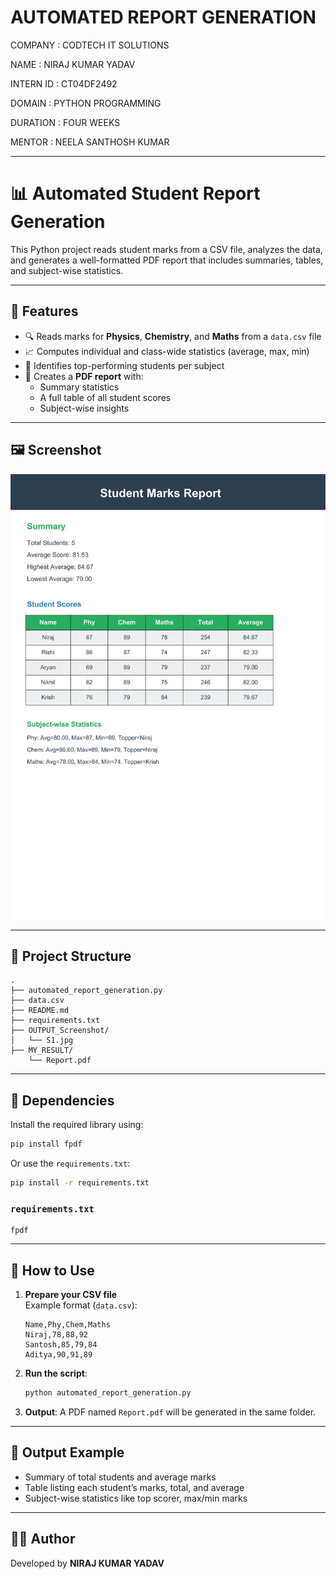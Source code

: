 # AUTOMATED REPORT GENERATION

COMPANY : CODTECH IT SOLUTIONS

NAME : NIRAJ KUMAR YADAV

INTERN ID : CT04DF2492

DOMAIN : PYTHON PROGRAMMING

DURATION : FOUR WEEKS

MENTOR : NEELA SANTHOSH KUMAR

---

# 📊 Automated Student Report Generation

This Python project reads student marks from a CSV file, analyzes the data, and generates a well-formatted PDF report that includes summaries, tables, and subject-wise statistics.

---

## 🧠 Features

- 🔍 Reads marks for **Physics**, **Chemistry**, and **Maths** from a `data.csv` file
- 📈 Computes individual and class-wide statistics (average, max, min)
- 👑 Identifies top-performing students per subject
- 📝 Creates a **PDF report** with:
  - Summary statistics
  - A full table of all student scores
  - Subject-wise insights

---

## 🖼️ Screenshot

![Screenshot](OUTPUT_Screenshot/S1.jpg)

---


## 📁 Project Structure

```
.
├── automated_report_generation.py
├── data.csv
├── README.md
├── requirements.txt
├── OUTPUT_Screenshot/            
│   └── S1.jpg
├── MY_RESULT/            
    └── Report.pdf
```

---

## 📌 Dependencies

Install the required library using:

```bash
pip install fpdf
```

Or use the `requirements.txt`:
```bash
pip install -r requirements.txt
```

### `requirements.txt`
```
fpdf
```

---

## 📄 How to Use

1. **Prepare your CSV file**  
   Example format (`data.csv`):
   ```csv
   Name,Phy,Chem,Maths
   Niraj,78,88,92
   Santosh,85,79,84
   Aditya,90,91,89
   ```

2. **Run the script**:
   ```bash
   python automated_report_generation.py
   ```

3. **Output**:
   A PDF named `Report.pdf` will be generated in the same folder.

---

## 🧾 Output Example

- Summary of total students and average marks
- Table listing each student’s marks, total, and average
- Subject-wise statistics like top scorer, max/min marks

---

## 👨‍💻 Author

Developed by **NIRAJ KUMAR YADAV**
